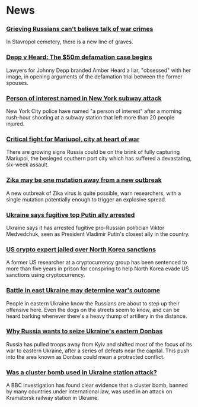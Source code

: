 # News
### [Grieving Russians can't believe talk of war crimes](https://www.bbc.com/news/world-europe-61073897)
In Stavropol cemetery, there is a new line of graves.
### [Depp v Heard: The $50m defamation case begins](https://www.bbc.com/news/world-us-canada-61082790)
Lawyers for Johnny Depp branded Amber Heard a liar, "obsessed" with her image, in opening arguments of the defamation trial between the former spouses.
### [Person of interest named in New York subway attack](https://www.bbc.com/news/world-us-canada-61089619)
New York City police have named "a person of interest" after a morning rush-hour shooting at a subway station that left more than 20 people injured.
### [Critical fight for Mariupol, city at heart of war](https://www.bbc.com/news/world-europe-61089043)
There are growing signs Russia could be on the brink of fully capturing Mariupol, the besieged southern port city which has suffered a devastating, six-week assault. 
### [Zika may be one mutation away from a new outbreak](https://www.bbc.com/news/health-61078867)
A new outbreak of Zika virus is quite possible, warn researchers, with a single mutation potentially enough to trigger an explosive spread. 
### [Ukraine says fugitive top Putin ally arrested](https://www.bbc.com/news/world-europe-61089039)
Ukraine says it has arrested fugitive pro-Russian politician Viktor Medvedchuk, seen as President Vladimir Putin's closest ally in the country.
### [US crypto expert jailed over North Korea sanctions](https://www.bbc.com/news/business-61090064)
A former US researcher at a cryptocurrency group has been sentenced to more than five years in prison for conspiring to help North Korea evade US sanctions using cryptocurrency.
### [Battle in east Ukraine may determine war's outcome](https://www.bbc.com/news/world-europe-61080476)
People in eastern Ukraine know the Russians are about to step up their offensive here. Even the dogs on the streets seem to know, and can be heard barking whenever there's a heavy thump of artillery in the distance. 
### [Why Russia wants to seize Ukraine's eastern Donbas](https://www.bbc.com/news/world-europe-60938544)
Russia has pulled troops away from Kyiv and shifted most of the focus of its war to eastern Ukraine, after a series of defeats near the capital. This push into the area known as Donbas could mean a protracted conflict.
### [Was a cluster bomb used in Ukraine station attack?](https://www.bbc.com/news/61079356)
A BBC investigation has found clear evidence that a cluster bomb, banned by many countries under international law, was used in an attack on Kramatorsk railway station in Ukraine.
